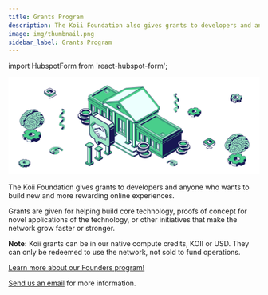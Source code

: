 ```yaml
---
title: Grants Program
description: The Koii Foundation also gives grants to developers and anyone who wants to build new and more rewarding online experiences.
image: img/thumbnail.png
sidebar_label: Grants Program
---
```

<!--  cspell:disable-next-line  -->
import HubspotForm from 'react-hubspot-form';



![banner](img/Grants%20Program.svg)

The Koii Foundation gives grants to developers and anyone who wants to build new and more rewarding online experiences.

Grants are given for helping build core technology, proofs of concept for novel applications of the technology, or other initiatives that make the network grow faster or stronger.

**Note:** Koii grants can be in our native compute credits, KOII or USD. They can only be redeemed to use the network, not sold to fund operations.

[Learn more about our Founders program!](https://www.koii.network/grants)

[Send us an email](mailto:hello@koii.network) for more information.
